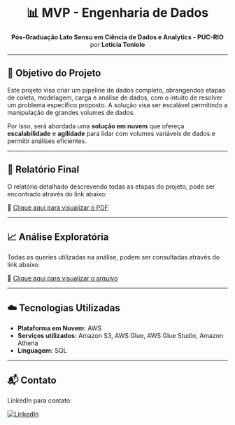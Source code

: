 <h1 align="center">
  📊 MVP - Engenharia de Dados
</h1>

<p align="center">
  <strong>Pós-Graduação Lato Sensu em Ciência de Dados e Analytics - PUC-RIO</strong><br/>
  por <strong>Leticia Toniolo</strong>
</p>

---

## 🎯 Objetivo do Projeto

Este projeto visa criar um pipeline de dados completo, abrangendos etapas de coleta, modelagem, carga e análise de dados, com o intuito de resolver um
problema específico proposto. A solução visa ser escalável permitindo a manipulação de grandes volumes de dados. 

Por isso, será abordada uma **solução em nuvem** que ofereça **escalabilidade** e **agilidade** para lidar com volumes variáveis de dados e permitir análises eficientes.


---

## 📄 Relatório Final

O relatório detalhado descrevendo todas as etapas do projeto, pode ser encontrado através do link abaixo:

📎 [Clique aqui para visualizar o PDF](https://github.com/lepanegossi/MVP_PUC_Eng_Dados/blob/main/Engenharia%20de%20Dados%20-%20MVP.pdf)

---


## 📈 Análise Exploratória

Todas as queries utilizadas na análise, podem ser consultadas através do link abaixo:

📎 [Clique aqui para visualizar o arquivo](https://github.com/lepanegossi/MVP_PUC_Eng_Dados/blob/main/Engenharia%20de%20Dados%20-%20MVP.sql)

---

## ☁️ Tecnologias Utilizadas

- **Plataforma em Nuvem:**  AWS
- **Serviços utilizados:** Amazon S3, AWS Glue, AWS Glue Studio, Amazon Athena
- **Linguagem:** SQL

---

## 📬 Contato

LinkedIn para contato:

[![LinkedIn](https://img.shields.io/badge/Leticia%20Toniolo-blue?style=flat&logo=linkedin)](https://www.linkedin.com/in/lepanegossi)
